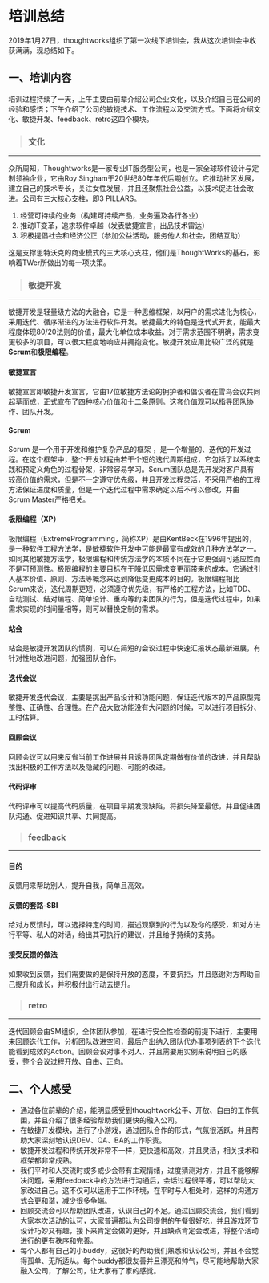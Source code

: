 # 培训总结

2019年1月27日，thoughtworks组织了第一次线下培训会，我从这次培训会中收获满满，现总结如下。

## 一、培训内容

培训过程持续了一天，上午主要由前辈介绍公司企业文化，以及介绍自己在公司的经验和感悟；下午介绍了公司的敏捷技术、工作流程以及交流方式。下面将介绍文化、敏捷开发、feedback、retro这四个模块。
> ### 文化
>

------

众所周知，Thoughtworks是一家专业IT服务型公司，也是一家全球软件设计与定制领袖企业，它由Roy Singham于20世纪80年年代后期创立。它推动社区发展，建立自己的技术专长，关注女性发展，并且还聚焦社会公益，以技术促进社会改进。公司有三大核心支柱，即3 PILLARS。

1. 经营可持续的业务（构建可持续产品，业务遍及各行各业）
2. 推动IT变革，追求软件卓越（发表敏捷宣言，出品技术雷达）
3. 积极提倡社会和经济公正（参加公益活动，服务他人和社会，团结互助）

这是支撑思特沃克的商业模式的三大核心支柱，他们是ThoughtWorks的基石，影响着TWer所做出的每一项决策。

> ### 敏捷开发
>

------

敏捷开发是轻量级方法的大融合，它是一种思维框架，以用户的需求进化为核心，采用迭代、循序渐进的方法进行软件开发。敏捷最大的特色是迭代式开发，能最大程度体现80/20法则的价值，最大化单位成本收益。对于需求范围不明确，需求变更较多的项目，可以很大程度地响应并拥抱变化。敏捷开发应用比较广泛的就是**Scrum**和**极限编程**。

#### 敏捷宣言

敏捷宣言即敏捷开发宣言，它由17位敏捷方法论的拥护者和倡议者在雪鸟会议共同起草而成，正式宣布了四种核心价值和十二条原则。这套价值观可以指导团队协作、团队开发。

#### Scrum

Scrum 是一个用于开发和维护复杂产品的框架 ，是一个增量的、迭代的开发过程。在这个框架中，整个开发过程由若干个短的迭代周期组成，它包括了以系统实践和预定义角色的过程骨架，非常容易学习。Scrum团队总是先开发对客户具有较高价值的需求，但是不一定遵守优先级，并且开发过程灵活，不采用严格的工程方法保证进度和质量，但是一个迭代过程中需求确定以后不可以修改，并由Scrum Master严格把关。

#### 极限编程（XP）

极限编程（ExtremeProgramming，简称XP）是由KentBeck在1996年提出的，是一种软件工程方法学，是敏捷软件开发中可能是最富有成效的几种方法学之一。如同其他敏捷方法学，极限编程和传统方法学的本质不同在于它更强调可适应性而不是可预测性。极限编程的主要目标在于降低因需求变更而带来的成本。它通过引入基本价值、原则、方法等概念来达到降低变更成本的目的。极限编程相比Scrum来说，迭代周期更短，必须遵守优先级，有严格的工程方法，比如TDD、自动测试、结对编程、简单设计、重构等约束团队的行为，但是迭代过程中，如果需求实现的时间量相等，则可以替换定制的需求。

#### 站会

站会是敏捷开发团队的惯例，可以在简短的会议过程中快速汇报状态最新进展，有针对性地改进问题，加强团队合作。

#### 迭代会议

敏捷开发迭代会议，主要是挑出产品设计和功能问题，保证迭代版本的产品原型完整性、正确性、合理性。在产品大致功能没有大问题的时候，可以进行项目拆分、工时估算。

#### 回顾会议

回顾会议可以用来反省当前工作进展并且诱导团队定期做有价值的改进，并且帮助找出积极的工作方法以及隐藏的问题、可能的改进。

#### 代码评审

代码评审可以提高代码质量，在项目早期发现缺陷，将损失降至最低，并且促进团队沟通、促进知识共享、共同提高。

> ### feedback
>

------

#### 目的

反馈用来帮助别人，提升自我，简单且高效。

#### 反馈的套路-SBI

给对方反馈时，可以选择特定的时间，描述观察到的行为以及你的感受，和对方进行平等、私人的对话，给出其可执行的建议，并且给予持续的支持。

#### 接受反馈的做法

如果收到反馈，我们需要做的是保持开放的态度，不要抗拒，并且感谢对方帮助自己提升和成长，并积极付出行动去提升。

> ### retro
>

------

迭代回顾会由SM组织，全体团队参加，在进行安全性检查的前提下进行，主要用来回顾迭代工作，分析团队改进空间，最后产出纳入团队代办事项列表的下个迭代能看到成效的Action。回顾会议对事不对人，并且需要用实例来说明自己的感受，整个会议过程开放、自由、正向。

## 二、个人感受

- 通过各位前辈的介绍，能明显感受到thoughtwork公平、开放、自由的工作氛围，并且介绍了很多经验帮助我们更快的融入公司。
- 在敏捷开发模块，进行了小游戏，通过团队合作的形式，气氛很活跃，并且帮助大家深刻地认识DEV、QA、BA的工作职责。
- 敏捷开发过程和传统开发非常不一样，更快速和高效，并且灵活，相关技术和框架都非常成熟。
- 我们平时和人交流时或多或少会带有主观情绪，过度猜测对方，并且不能够解决问题，采用feedback中的方法进行沟通后，会话过程很平等，可以帮助大家改进自己。这不仅可以运用于工作环境，在平时与人相处时，这样的沟通方式会更和谐，减少很多争端。
- 回顾交流会可以帮助团队改进，认识自己的不足。通过回顾交流会，我们看到大家本次活动的认可，大家普遍都认为公司提供的午餐很好吃，并且游戏环节设计巧妙又有趣，接下来肯定会做的更好，并且缺点肯定会改进，将整个活动进行的更有秩序和完善。
- 每个人都有自己的小buddy，这很好的帮助我们熟悉和认识公司，并且不会觉得孤单、无所适从。每个buddy都很友善并且漂亮和帅气，尽可能地帮助大家融入公司，了解公司，让大家有了家的感觉。



